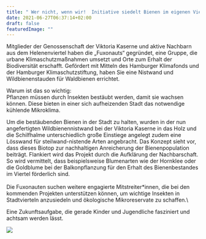 ```yaml
---
title: " Wer nicht, wenn wir!  Initiative siedelt Bienen im eigenen Viertel an."
date: 2021-06-27T06:37:14+02:00
draft: false
featuredImage: ""
---
```

Mitglieder der Genossenschaft der Viktoria Kaserne und aktive Nachbarn aus dem Helenenviertel haben die „Fuxonauts“ gegründet, eine Gruppe, die urbane Klimaschutzmaßnahmen umsetzt und Orte zum Erhalt der Biodiversität erschafft.
Gefördert mit Mitteln des Hamburger Klimafonds und der Hamburger Klimaschutzstiftung, haben Sie eine Nistwand und Wildbienenstauden für Waldbienen errichtet.

Warum ist das so wichtig: \
Pflanzen müssen durch Insekten bestäubt werden, damit sie wachsen können. Diese bieten in einer sich aufheizenden Stadt das notwendige kühlende Mikroklima. 

Um die bestäubenden Bienen in der Stadt zu halten, wurden in der nun angefertigten Wildbienennistwand bei der Viktoria Kaserne in das Holz und die Schilfhalme unterschiedlich große Einstiege angelegt zudem eine Lösswand für steilwand-nistende Arten angebracht.
Das Konzept sieht vor, dass dieses Biotop zur nachhaltigen Anreicherung der Bienenpopulation beiträgt. Flankiert wird das Projekt durch die Aufklärung der Nachbarschaft. So wird vermittelt, dass beispielsweise Blumenarten wie der Hornklee oder die Goldblume bei der Balkonpflanzung für den Erhalt des Bienenbestandes im Viertel förderlich sind. \
\
Die Fuxonauten suchen weitere engagierte Mitstreiter*innen, die bei den kommenden Projekten unterstützen können, um wichtige Insekten in Stadtvierteln anzusiedeln und ökologische Mikroreservate zu schaffen.\

Eine Zukunftsaufgabe, die gerade Kinder und Jugendliche fasziniert und achtsam werden lässt.

![](/img/220805-logo-klimafonds-gross-rbg.jpg)